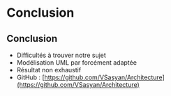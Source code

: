 Conclusion
==========

Conclusion
----------


* Difficultés à trouver notre sujet
* Modélisation UML par forcément adaptée
* Résultat non exhaustif
* GitHub : [https://github.com/VSasyan/Architecture](https://github.com/VSasyan/Architecture)

